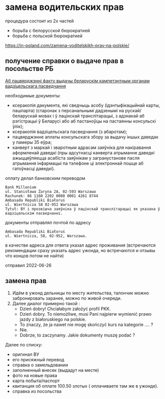 # замена водительских прав

процедура состоит из 2х частей

- борьба с белорусской бюрократией
- борьба с польской бюрократией

https://in-poland.com/zamena-voditelskikh-prav-na-polskie/

## получение справки о выдаче прав в посольстве РБ

[Аб пацвярджэнні факту выдачы беларускім кампетэнтным органам вадзіцельскага пасведчання](http://poland.mfa.gov.by/be/consular_issues/embcon/pvu/) 

необходимые документы:

- ксеракопія дакумента, які сведчыць асобу (ідэнтыфікацыйнай карты, пашпарта) (старонак з персанальнымі дадзенымі на рускай/беларускай мовах і ў лацінскай транслітарацыі, з адзнакай аб рэгістрацыі ў Беларусі або аб пастаноўцы на пастаянны консульскі ўлік);
- ксеракопія вадзіцельскага пасведчання (з абаротам);
- пацвярджэнне аплаты консульскага збору за выдачу іншых даведак у памеры 35 еўра;
- канверт з маркай і зваротным адрасам заяўніка для накіравання аформленай даведкі (пры адсутнасці канверта атрыманне даведкі ажыццяўляецца асабіста заяўнікам у загранустанове пасля атрымання інфармацыі па тэлефоне ці электроннай пошце аб гатоўнасці даведкі).

оплату делал банковским переводом

```
Bank Millenium
ul. Stanisława Żaryna 2A, 02-593 Warszawa
Rachunek: 86 1160 2202 0000 0001 4261 8744
Ambasada Republiki Białoruś
ul. Wiertnicza 58 02-952 Warszawa
Tytuł: BY і прозвішча заяўніка ў лацінскай транслітарацыі як указана ў вадзіцельскім пасведчанні.

```

документы отправлял почтой по адресу

```
Ambasada Republiki Białoruś
ul. Wiertnicza, 58, 02-952, Warszawa.
```

в качестве адреса для ответа указал адрес проживания (встречаются рекомендации сразу указать адрес ужонда, но встречаются и отзывы что концов потом не найти)

отправил 2022-06-26


## замена прав

1. Идём в ужонд дельницы по месту жительства, талончик можно забронировать заранее, можно по живой очереди.
2. Далее диалог примерно такой :
	- Dzień dobry! Chciałabym założyć profil PKK.
	- Dzień dobry. To niemożliwe, musi Pani najpierw wymienić prawo jazdy z białoruskiego na polskie.
	- To znaczy, że ja nawet nie mogę skończyć kurs na kategorie …. ?
	- Nie.
	- Dobrze, to zaczynamy. Jakie dokumenty muszę podać ?

Далее по списку:
- оригинал ВУ
- его присяжный перевод
- справка о замельдовании
- заполненный внесек (выдадут на месте)
- фото на новые права
- карта побыта/паспорт
- квитанция об оплате 100.50 злотых ( оплачиваете там же в ужонде).
- справка из посольства 
